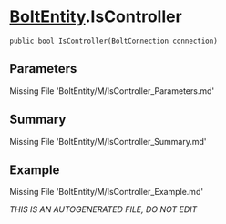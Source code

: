 # [BoltEntity](Types/BoltEntity.md).IsController
`public bool IsController(BoltConnection connection)`
## Parameters
Missing File 'BoltEntity/M/IsController_Parameters.md'
## Summary
Missing File 'BoltEntity/M/IsController_Summary.md'
## Example
Missing File 'BoltEntity/M/IsController_Example.md'

*THIS IS AN AUTOGENERATED FILE, DO NOT EDIT*
